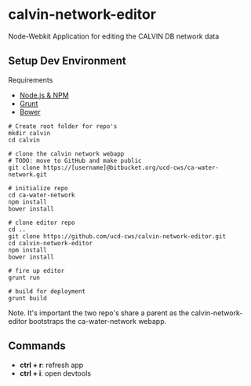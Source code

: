 # calvin-network-editor
Node-Webkit Application for editing the CALVIN DB network data

## Setup Dev Environment

Requirements
- [Node.js & NPM](http://nodejs.org/)
- [Grunt](http://gruntjs.com/)
- [Bower](http://bower.io/)

```
# Create root folder for repo's
mkdir calvin
cd calvin

# clone the calvin network webapp
# TODO: move to GitHub and make public
git clone https://[username]@bitbucket.org/ucd-cws/ca-water-network.git

# initialize repo
cd ca-water-network
npm install
bower install

# clone editor repo
cd ..
git clone https://github.com/ucd-cws/calvin-network-editor.git
cd calvin-network-editor
npm install
bower install

# fire up editor
grunt run

# build for deployment
grunt build
```

Note.  It's important the two repo's share a parent as the calvin-network-editor bootstraps the ca-water-network webapp.

## Commands
- **ctrl + r**: refresh app
- **ctrl + i**: open devtools

